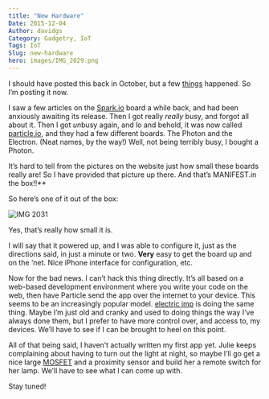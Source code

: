 ```yaml
---
title: "New Hardware"
Date: 2015-12-04
Author: davidgs
Category: Gadgetry, IoT
Tags: IoT
Slug: new-hardware
hero: images/IMG_2029.png
---
```


I should have posted this back in October, but a few [things](/posts/category/work/2015/a-shock-to-the-system/) happened. So I’m posting it now. 

I saw a few articles on the [Spark.io](http://particle.io/) board a while back, and had been anxiously awaiting its release. Then I got really *really* busy, and forgot all about it. Then I got *un*busy again, and lo and behold, it was now called [particle.io](http://particle.io/), and they had a few different boards. The Photon and the Electron. (Neat names, by the way!) Well, not being terribly busy, I bought a Photon. 

It’s hard to tell from the pictures on the website just how small these boards really are! So I have provided that picture up there. And that’s MANIFEST.in the box!!** 

So here’s one of it out of the box:

![IMG 2031](/posts/category/iot/iot-hardware/images/IMG_2031.png)

Yes, that’s really how small it is. 

I will say that it powered up, and I was able to configure it, just as the directions said, in just a minute or two. **Very** easy to get the board up and on the ‘net. Nice iPhone interface for configuration, etc. 

Now for the bad news. I can’t hack this thing directly. It’s all based on a web-based development environment where you write your code on the web, then have Particle send the app over the internet to your device. This seems to be an increasingly popular model. [electric imp](http://electricimp.com/) is doing the same thing. Maybe I’m just old and cranky and used to doing things the way I’ve always done them, but I prefer to have more control over, and access to, my devices. We’ll have to see if I can be brought to heel on this point. 

All of that being said, I haven’t actually written my first app yet. Julie keeps complaining about having to turn out the light at night, so maybe I’ll go get a nice large [MOSFET](https://en.wikipedia.org/wiki/MOSFET) and a proximity sensor and build her a remote switch for her lamp. We’ll have to see what I can come up with. 

Stay tuned!
